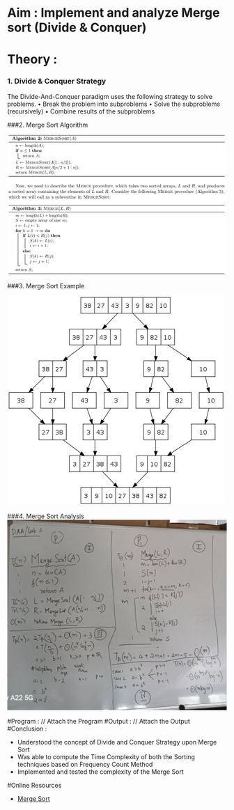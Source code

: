 # Aim : Implement and analyze Merge sort  (Divide & Conquer)
  
# Theory : 

### 1. Divide & Conquer Strategy
The Divide-And-Conquer paradigm uses the following strategy to solve problems.
• Break the problem into subproblems
• Solve the subproblems (recursively)
• Combine results of the subproblems

###2. Merge Sort Algorithm

![Algorithm](https://github.com/LifnaJos/Design-Analysis-of-Algorithm-Lab/blob/main/Experiments/Merge-Sort-Algo.png)

###3. Merge Sort Example

![Example](https://github.com/LifnaJos/Design-Analysis-of-Algorithm-Lab/blob/main/Experiments/Merge-Sort-example.png)

###4. Merge Sort Analysis
![Analysis](https://github.com/LifnaJos/Design-Analysis-of-Algorithm-Lab/blob/main/Experiments/MergeSort-Analysis.jpg)

#Program : 
// Attach the Program 
#Output :
// Attach the Output
#Conclusion : 
* Understood the concept of Divide and Conquer Strategy upon Merge Sort
* Was able to compute the Time Complexity of both the Sorting techniques based on Frequency Count Method
* Implemented and tested the complexity of the Merge Sort

#Online Resources
* [Merge Sort](https://web.stanford.edu/class/archive/cs/cs161/cs161.1176/Lectures/CS161Lecture02.pdf)
